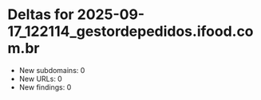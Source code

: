 # Deltas for 2025-09-17_122114_gestordepedidos.ifood.com.br
- New subdomains: 0
- New URLs: 0
- New findings: 0
